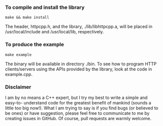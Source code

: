 ### To compile and install the library

```
make && make install
```

The header, httpcpp.h, and the library, ./lib/libhttpcpp.a, will be placed in
/usr/local/include and /usr/local/lib, respectively.

### To produce the example

```
make example
```

The binary will be available in directory ./bin. To see how to program HTTP 
clients/servers using the APIs provided by the library, look at the code in 
example.cpp.

### Disclaimer

I am by no means a C++ expert, but I try my best to write a simple and easy-to-
understand code for the greatest benefit of mankind (sounds a little too big 
now!). What I am trying to say is if you find bugs (or believed to be ones) or 
have suggestion, please feel free to communicate to me by creating issues in 
GitHub. Of course, pull requests are warmly welcome.
